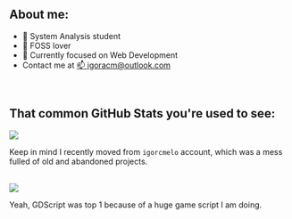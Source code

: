 ## About me:
- 🌱 System Analysis student
- 👯 FOSS lover
- 🤔 Currently focused on Web Development
- Contact me at <a href="mailto:igoracm@outlook.com">📫 igoracm@outlook.com</a>
<br>

## That common GitHub Stats you're used to see:

<img src="https://github-readme-stats.vercel.app/api?username=igoracmelo&theme=radical" width="max(50%, 300px)" />

Keep in mind I recently moved from `igorcmelo` account, which was a mess fulled of old and abandoned projects.

<br>

<img src="https://github-readme-stats.vercel.app/api/top-langs/?username=igoracmelo&langs_count=10&theme=radical&layout=compact" width="max(50%, 300px)" />

Yeah, GDScript was top 1 because of a huge game script I am doing.



<!--
**igoracmelo/igoracmelo** is a ✨ _special_ ✨ repository because its `README.md` (this file) appears on your GitHub profile.

Here are some ideas to get you started:

- 🔭 I’m currently working on ...
- 🌱 I’m currently learning ...
- 👯 I’m looking to collaborate on ...
- 🤔 I’m looking for help with ...
- 💬 Ask me about ...
- 📫 How to reach me: ...
- 😄 Pronouns: ...
- ⚡ Fun fact: ...
-->
